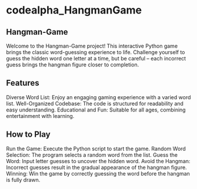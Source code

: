 # codealpha_HangmanGame
## Hangman-Game
Welcome to the Hangman-Game project! This interactive Python game brings the classic word-guessing experience to life. Challenge yourself to guess the hidden word one letter at a time, but be careful – each incorrect guess brings the hangman figure closer to completion.

## Features
Diverse Word List: Enjoy an engaging gaming experience with a varied word list.
Well-Organized Codebase: The code is structured for readability and easy understanding.
Educational and Fun: Suitable for all ages, combining entertainment with learning.
## How to Play
Run the Game:
Execute the Python script to start the game.
Random Word Selection:
The program selects a random word from the list.
Guess the Word:
Input letter guesses to uncover the hidden word.
Avoid the Hangman:
Incorrect guesses result in the gradual appearance of the hangman figure.
Winning:
Win the game by correctly guessing the word before the hangman is fully drawn.
